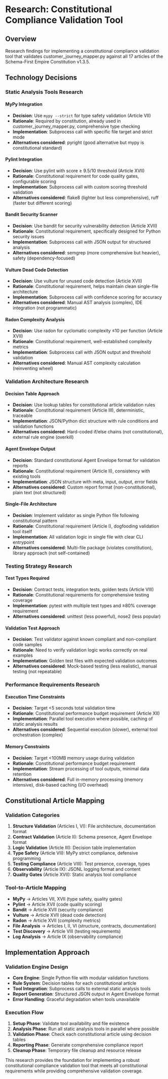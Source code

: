 # Research: Constitutional Compliance Validation Tool

## Overview
Research findings for implementing a constitutional compliance validation tool that validates customer_journey_mapper.py against all 17 articles of the Schema-First Empire Constitution v1.3.5.

## Technology Decisions

### Static Analysis Tools Research

#### MyPy Integration
- **Decision**: Use `mypy --strict` for type safety validation (Article VII)
- **Rationale**: Required by constitution, already used in customer_journey_mapper.py, comprehensive type checking
- **Implementation**: Subprocess call with specific file target and strict mode
- **Alternatives considered**: pyright (good alternative but mypy is constitutional standard)

#### Pylint Integration
- **Decision**: Use pylint with score ≥ 9.5/10 threshold (Article XVII)
- **Rationale**: Constitutional requirement for code quality gates, configurable scoring
- **Implementation**: Subprocess call with custom scoring threshold validation
- **Alternatives considered**: flake8 (lighter but less comprehensive), ruff (faster but different scoring)

#### Bandit Security Scanner
- **Decision**: Use bandit for security vulnerability detection (Article XVII)
- **Rationale**: Constitutional requirement, specifically designed for Python security issues
- **Implementation**: Subprocess call with JSON output for structured analysis
- **Alternatives considered**: semgrep (more comprehensive but heavier), safety (dependency-focused)

#### Vulture Dead Code Detection
- **Decision**: Use vulture for unused code detection (Article XVII)
- **Rationale**: Constitutional requirement, helps maintain clean single-file architecture
- **Implementation**: Subprocess call with confidence scoring for accuracy
- **Alternatives considered**: Manual AST analysis (complex), IDE integration (not programmatic)

#### Radon Complexity Analysis
- **Decision**: Use radon for cyclomatic complexity ≤10 per function (Article XVII)
- **Rationale**: Constitutional requirement, well-established complexity metrics
- **Implementation**: Subprocess call with JSON output and threshold validation
- **Alternatives considered**: Manual AST complexity calculation (reinventing wheel)

### Validation Architecture Research

#### Decision Table Approach
- **Decision**: Use lookup tables for constitutional article validation rules
- **Rationale**: Constitutional requirement (Article III), deterministic, traceable
- **Implementation**: JSON/Python dict structure with rule conditions and validation functions
- **Alternatives considered**: Hard-coded if/else chains (not constitutional), external rule engine (overkill)

#### Agent Envelope Output
- **Decision**: Standard constitutional Agent Envelope format for validation reports
- **Rationale**: Constitutional requirement (Article II), consistency with existing tools
- **Implementation**: JSON structure with meta, input, output, error fields
- **Alternatives considered**: Custom report format (non-constitutional), plain text (not structured)

#### Single-File Architecture
- **Decision**: Implement validator as single Python file following constitutional pattern
- **Rationale**: Constitutional requirement (Article I), dogfooding validation tool itself
- **Implementation**: All validation logic in single file with clear CLI entrypoint
- **Alternatives considered**: Multi-file package (violates constitution), library approach (not self-contained)

### Testing Strategy Research

#### Test Types Required
- **Decision**: Contract tests, integration tests, golden tests (Article VIII)
- **Rationale**: Constitutional requirements for comprehensive testing coverage
- **Implementation**: pytest with multiple test types and ≥80% coverage requirement
- **Alternatives considered**: unittest (less powerful), nose2 (less popular)

#### Validation Test Approach
- **Decision**: Test validator against known compliant and non-compliant code samples
- **Rationale**: Need to verify validation logic works correctly on real examples
- **Implementation**: Golden test files with expected validation outcomes
- **Alternatives considered**: Mock-based testing (less realistic), manual testing (not repeatable)

### Performance Requirements Research

#### Execution Time Constraints
- **Decision**: Target <5 seconds total validation time
- **Rationale**: Constitutional performance budget requirement (Article XII)
- **Implementation**: Parallel tool execution where possible, caching of static analysis results
- **Alternatives considered**: Sequential execution (slower), external tool orchestration (complex)

#### Memory Constraints
- **Decision**: Target <100MB memory usage during validation
- **Rationale**: Constitutional performance budget requirement
- **Implementation**: Stream processing of tool outputs, minimal data retention
- **Alternatives considered**: Full in-memory processing (memory intensive), disk-based caching (I/O overhead)

## Constitutional Article Mapping

### Validation Categories
1. **Structure Validation** (Articles I, VI): File architecture, documentation format
2. **Contract Validation** (Article II): Schema presence, Agent Envelope format
3. **Logic Validation** (Article III): Decision table implementation
4. **Type Safety** (Article VII): MyPy strict compliance, defensive programming
5. **Testing Compliance** (Article VIII): Test presence, coverage, types
6. **Observability** (Article IX): JSONL logging format and content
7. **Quality Gates** (Article XVII): Static analysis tool compliance

### Tool-to-Article Mapping
- **MyPy** → Articles VII, XVII (type safety, quality gates)
- **Pylint** → Article XVII (code quality scoring)
- **Bandit** → Article XVII (security compliance)
- **Vulture** → Article XVII (dead code detection)
- **Radon** → Article XVII (complexity metrics)
- **File Analysis** → Articles I, II, VI (structure, contracts, documentation)
- **Test Discovery** → Article VIII (testing requirements)
- **Log Analysis** → Article IX (observability compliance)

## Implementation Approach

### Validation Engine Design
- **Core Engine**: Single Python file with modular validation functions
- **Rule System**: Decision tables for each constitutional article
- **Tool Integration**: Subprocess calls to external static analysis tools
- **Report Generation**: Structured JSON output in Agent Envelope format
- **Error Handling**: Graceful degradation when tools unavailable

### Execution Flow
1. **Setup Phase**: Validate tool availability and file existence
2. **Analysis Phase**: Run all static analysis tools in parallel where possible
3. **Validation Phase**: Check each constitutional article using decision tables
4. **Reporting Phase**: Generate comprehensive compliance report
5. **Cleanup Phase**: Temporary file cleanup and resource release

This research provides the foundation for implementing a robust constitutional compliance validation tool that meets all constitutional requirements while providing comprehensive validation coverage.